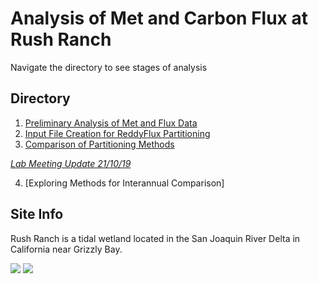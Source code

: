 # Analysis of Met and Carbon Flux at Rush Ranch

Navigate the directory to see stages of analysis

## Directory

1. [Preliminary Analysis of Met and Flux Data](https://srussell2416.github.io/Rush_Ranch/Preliminary_Analysis.html)
2. [Input File Creation for ReddyFlux Partitioning](https://srussell2416.github.io/Rush_Ranch/RR_ReddyProc_Prep.html)
3. [Comparison of Partitioning Methods](https://srussell2416.github.io/Rush_Ranch/ReddyProc_Analysis.html)

*[Lab Meeting Update 21/10/19](https://srussell2416.github.io/Rush_Ranch/Rush_Ranch_Update_1.html)*

4. [Exploring Methods for Interannual Comparison]

## Site Info

Rush Ranch is a tidal wetland located in the San Joaquin River Delta in California near Grizzly Bay.

![](https://www.dailyrepublic.com/files/2016/09/14-Rush-Ranch-1.jpg)
![](https://www.researchgate.net/profile/Richard_Connon/publication/318613605/figure/fig2/AS:525762449362944@1502362944291/Map-of-Suisun-Marsh-and-Suisun-Bay-Map-depicts-distribution-canals-where-barriers-could.png)
